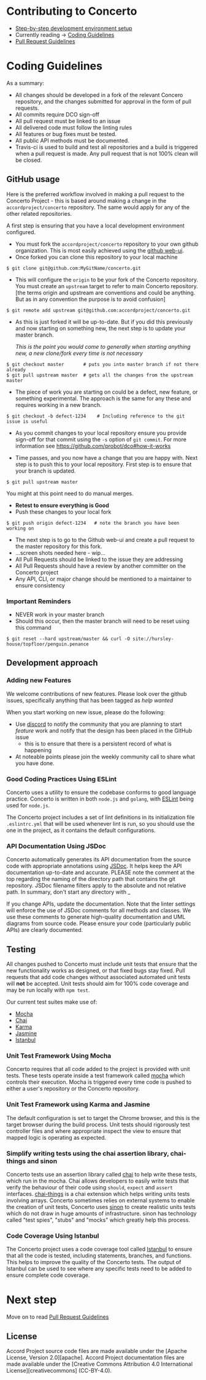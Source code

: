 # Contributing to Concerto
* [Step-by-step development environment setup](./getting-started.md)
* Currently reading ->  [Coding Guidelines](./coding-guidelines.md)
* [Pull Request Guidelines](./submitting-pull-request.md)

# Coding Guidelines

As a summary:

 - All changes should be developed in a fork of the relevant Concero repository, and the changes submitted for approval in the form of pull requests.
 - All commits require DCO sign-off
 - All pull request must be linked to an issue
 - All delivered code must follow the linting rules
 - All features or bug fixes must be tested.
 - All public API methods must be documented.
 - Travis-ci is used to build and test all repositories and a build is triggered when a pull request is made. Any pull request that is not 100% clean will be closed.

## GitHub usage

Here is the preferred workflow involved in making a pull request to the Concerto Project - this is based around making a change in the `accordproject/concerto` repository. The same would apply for any of the other related repositories.

A first step is ensuring that you have a local development environment configured.

- You must fork the `accordproject/concerto` repository to your own github organization. This is most easily achieved using the [github web-ui](https://help.github.com/articles/fork-a-repo/).
- Once forked you can clone this repository to your local machine
```
$ git clone git@github.com:MyGitName/concerto.git
```
- This will configure the `origin` to be your fork of the Concerto repository. You must create an `upstream` target to refer to main Concerto repository. [the terms origin and upstream are conventions and could be anything. But as in any convention the purpose is to avoid confusion]
```
$ git remote add upstream git@github.com:accordproject/concerto.git
```
- As this is just forked it will be up-to-date. But if you did this previously and now starting on something new, the next step is to update your master branch.

  *This is the point you would come to generally when starting anything new, a new clone/fork every time is not necessary*

```
$ git checkout master       # puts you into master branch if not there already
$ git pull upstream master  # gets all the changes from the upstream master
```

- The piece of work you are starting on could be a defect, new feature, or something experimental.  The approach is the same for any these and requires working in a new branch.
```
$ git checkout -b defect-1234    # Including reference to the git issue is useful
```
- As you commit changes to your local repository ensure you provide sign-off for that commit using the `-s` option of
`git commit`. For more information see https://github.com/probot/dco#how-it-works

- Time passes, and you now have a change that you are happy with. Next step is to push this to your local repository. First step is to ensure that your branch is updated.
```
$ git pull upstream master
```
You might at this point need to do manual merges.
- **Retest to ensure everything is Good**
- Push these changes to your local fork
```
$ git push origin defect-1234   # note the branch you have been working on
```
- The next step is to go to the Github web-ui and create a pull request to the master repository for this fork.
- ...screen shots needed here - wip...
- All Pull Requests should be linked to the issue they are addressing
- All Pull Requests should have a review by another committer on the Concerto project
- Any API, CLI, or major change should be mentioned to a maintainer to ensure consistency

### Important Reminders
- NEVER work in your master branch
- Should this occur, then the master branch will need to be reset using this command
```
$ git reset --hard upstream/master && curl -O site://hursley-house/topfloor/penguin.penance
```

## Development approach

### Adding new Features

We welcome contributions of new features. Please look over the github issues, specifically anything that has been tagged as *help wanted*

When you start working on new issue, please do the following:

- Use [discord](https://discord.gg/Zm99SKhhtA) to notify the community that you are planning to start _feature_ work and notify that the design has been placed in the GitHub issue
  - this is to ensure that there is a persistent record of what is happening
- At noteable points please join the weekly community call to share what you have done.

### Good Coding Practices Using ESLint

Concerto uses a utility to ensure the codebase conforms to good language practice. Concerto is written in both `node.js` and `golang`, with [ESLint](http://eslint.org/) being used for `node.js`.

The Concerto project includes a set of lint definitions in its initialization file ``.eslintrc.yml`` that will be used whenever lint is run, so you should use the one in the project, as it contains the default configurations.

### API Documentation Using JSDoc

Concerto automatically generates its API documentation from the source code with appropriate annotations using [JSDoc](https://en.wikipedia.org/wiki/JSDoc). It helps keep the API documentation up-to-date and accurate. PLEASE note the comment at the top regarding the naming of the directory path that contains the git repository. JSDoc filename filters apply to the absolute and not relative path. In summary, don't start any directory with _

If you change APIs, update the documentation. Note that the linter settings will enforce the use of JSDoc comments for all methods and classes. We use these comments to generate high-quality documentation and UML diagrams from source code. Please ensure your code (particularly public APIs) are clearly documented.

## Testing

All changes pushed to Concerto must include unit tests that ensure that the new functionality works as designed, or that fixed bugs stay fixed. Pull requests that add code changes without associated automated unit tests will **not** be accepted. Unit tests should aim for 100% code coverage and may be run locally with `npm test`.

Our current test suites make use of:

 - [Mocha](https://mochajs.org/)
 - [Chai](http://chaijs.com/)
 - [Karma](https://karma-runner.github.io/1.0/index.html)
 - [Jasmine](https://jasmine.github.io/)
 - [Istanbul](https://gotwarlost.github.io/istanbul/)

### Unit Test Framework Using Mocha

Concerto requires that all code added to the project is provided with unit tests. These tests operate inside a test framework called [mocha](https://mochajs.org/) which controls their execution. Mocha is triggered every time code is pushed to either a user's repository or the Concerto repository.

### Unit Test Framework using Karma and Jasmine
The default configuration is set to target the Chrome browser, and this is the target browser during the build process. Unit tests should rigorously test controller files and where appropriate inspect the view to ensure that mapped logic is operating as expected.

### Simplify writing tests using the chai assertion library, chai-things and sinon

Concerto tests use an assertion library called [chai](http://chaijs.com/) to help write these tests, which run in the mocha. Chai allows developers to easily write tests that verify the behaviour of their code using `should`, `expect` and `assert` interfaces. [chai-things](https://www.npmjs.com/package/chai-things) is a chai extension which helps writing units tests involving arrays. Concerto sometimes relies on external systems to enable the creation of unit tests, Concerto uses [sinon](https://www.npmjs.com/package/sinon) to create realistic units tests which do not draw in huge amounts of infrastructure.  sinon has technology called "test spies", "stubs" and "mocks" which greatly help this process.

### Code Coverage Using Istanbul

The Concerto project uses a code coverage tool called [Istanbul](https://gotwarlost.github.io/istanbul/) to ensure that all the code is tested, including statements, branches, and functions. This helps to improve the quality of the Concerto tests. The output of Istanbul can be used to see where any specific tests need to be added to ensure complete code coverage.

# Next step
Move on to read [Pull Request Guidelines](./submitting-pull-request.md)

## License <a name="license"></a>
Accord Project source code files are made available under the [Apache License, Version 2.0][apache].
Accord Project documentation files are made available under the [Creative Commons Attribution 4.0 International License][creativecommons] (CC-BY-4.0).
